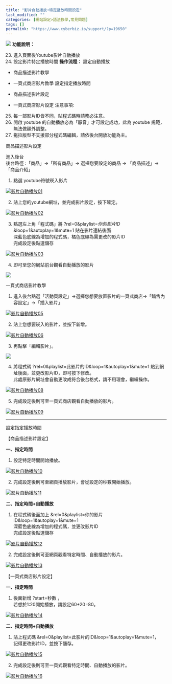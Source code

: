 ```yaml
---
title: "影片自動播放+特定播放時間設定"
last_modified: ""
categories: [網站設定>語法教學,常見問題]
tags: []
permalink: "https://www.cyberbiz.io/support/?p=19650"
---
```


![](https://www.cyberbiz.io/support/wp-content/uploads/2021/08/全版本.png)
**功能說明：**  

23. 進入頁面後Youtube影片自動播放
24. 設定影片特定播放時間
**操作流程：** 設定自動播放

* 商品描述影片教學
* 一頁式商店影片教學
設定指定播放時間

* 商品描述影片設定
* 一頁式商店影片設定
注意事項:  

25. 每一部影片ID皆不同，貼程式碼時請務必注意。
26. 開啟 youtube 的自動播放必為「靜音」才可設定成功，此為 youtube 規範，無法做額外調整。 
27. 拖拉版型不支援部分程式碼編輯，請依後台開放功能為主。


商品描述影片設定  

進入後台  
後台路徑 :「商品」→「所有商品」→ 選擇您要設定的商品 → 「商品描述」→「商品介紹」  


1. 點選 youtube符號崁入影片   

[![影片自動播放01](https://www.cyberbiz.io/support/wp-content/uploads/2021/08/影片自動播放01.png)](https://www.cyberbiz.io/support/wp-content/uploads/2021/08/影片自動播放01.png)



2. 貼上您的youtube網址，並完成影片設定，按下確定。   

[![影片自動播放02](https://www.cyberbiz.io/support/wp-content/uploads/2021/08/影片自動播放02.png)](https://www.cyberbiz.io/support/wp-content/uploads/2021/08/影片自動播放02.png)



3. 點選左上角「程式碼」將 ?rel=0&playlist=_你的影片ID_ &loop=1&autoplay=1&mute=1  貼在影片連結後面  
深藍色底線為增加的程式碼，橘色底線為需更改的影片ID  
完成設定後點選儲存  

[![影片自動播放03](https://www.cyberbiz.io/support/wp-content/uploads/2021/08/影片自動播放03.png)](https://www.cyberbiz.io/support/wp-content/uploads/2021/08/影片自動播放03.png)



4. 即可至您的網站前台觀看自動播放的影片   

[![](https://www.cyberbiz.io/support/wp-content/uploads/2021/08/影片自動播放04.png)](https://www.cyberbiz.io/support/wp-content/uploads/2021/08/影片自動播放04.png)



一頁式商店影片教學  


1. 進入後台點選「活動頁設定」→選擇您想要放置影片的一頁式商店→「銷售內容設定」→「插入影片」   

[![影片自動播放05](https://www.cyberbiz.io/support/wp-content/uploads/2021/08/影片自動播放05.png)](https://www.cyberbiz.io/support/wp-content/uploads/2021/08/影片自動播放05.png)



2. 貼上您想要崁入的影片，並按下新增。   

[![影片自動播放06](https://www.cyberbiz.io/support/wp-content/uploads/2021/08/影片自動播放06.png)](https://www.cyberbiz.io/support/wp-content/uploads/2021/08/影片自動播放06.png)



3. 再點擊「編輯影片」。   

[![](https://www.cyberbiz.io/support/wp-content/uploads/2021/08/影片自動播放07.png)](https://www.cyberbiz.io/support/wp-content/uploads/2021/08/影片自動播放07.png)



4. 將程式碼 ?rel=0&playlist=此影片的ID&loop=1&autoplay=1&mute=1 貼到網址後面，並更改影片ID，即可按下修改。  
此處原影片網址會自動更改成符合後台格式，請不用理會，繼續操作。  

[![影片自動播放08](https://www.cyberbiz.io/support/wp-content/uploads/2021/08/影片自動播放08.png)](https://www.cyberbiz.io/support/wp-content/uploads/2021/08/影片自動播放08.png)



5. 完成設定後則可至一頁式商店觀看自動播放的影片。   

[![影片自動播放09](https://www.cyberbiz.io/support/wp-content/uploads/2021/08/影片自動播放09.png)](https://www.cyberbiz.io/support/wp-content/uploads/2021/08/影片自動播放09.png)



* * *

設定指定播放時間  

【商品描述影片設定】  

**一、指定時間**  

1. 設定特定時間開始播放。   

[![影片自動播放10](https://www.cyberbiz.io/support/wp-content/uploads/2021/09/影片自動播放10.png)](https://www.cyberbiz.io/support/wp-content/uploads/2021/09/影片自動播放10.png)



2. 完成設定後則可至網頁播放影片，會從設定的秒數開始播放。   

[![影片自動播放11](https://www.cyberbiz.io/support/wp-content/uploads/2021/09/影片自動播放11.png)](https://www.cyberbiz.io/support/wp-content/uploads/2021/09/影片自動播放11.png)


**二、指定時間+自動播放**  

1. 在程式碼後面加上 &rel=0&playlist=你的影片ID&loop=1&autoplay=1&mute=1  
深藍色底線為增加的程式碼，並更改影片ID  
完成設定後點選儲存  

[![影片自動播放12](https://www.cyberbiz.io/support/wp-content/uploads/2021/09/影片自動播放12.png)](https://www.cyberbiz.io/support/wp-content/uploads/2021/09/影片自動播放12.png)



2. 完成設定後則可至網頁觀看特定時間、自動播放的影片。  

[![影片自動播放13](https://www.cyberbiz.io/support/wp-content/uploads/2021/09/影片自動播放13.png)](https://www.cyberbiz.io/support/wp-content/uploads/2021/09/影片自動播放13.png)



【一頁式商店影片設定】  

**一、指定時間**  

1. 後面新增 ?start=秒數 ，  
若想於1:20開始播放，請設定60+20=80。  

[![影片自動播放14](https://www.cyberbiz.io/support/wp-content/uploads/2021/09/影片自動播放14.png)](https://www.cyberbiz.io/support/wp-content/uploads/2021/09/影片自動播放14.png)


**二、指定時間+自動播放**  

1. 貼上程式碼 &rel=0&playlist=此影片的ID&loop=1&autoplay=1&mute=1，  
記得更改影片ID，並按下儲存。  

[![影片自動播放15](https://www.cyberbiz.io/support/wp-content/uploads/2021/09/影片自動播放15.png)](https://www.cyberbiz.io/support/wp-content/uploads/2021/09/影片自動播放15.png)



2. 完成設定後則可至一頁式觀看特定時間、自動播放的影片。  

[![影片自動播放16](https://www.cyberbiz.io/support/wp-content/uploads/2021/09/影片自動播放16.png)](https://www.cyberbiz.io/support/wp-content/uploads/2021/09/影片自動播放16.png)

